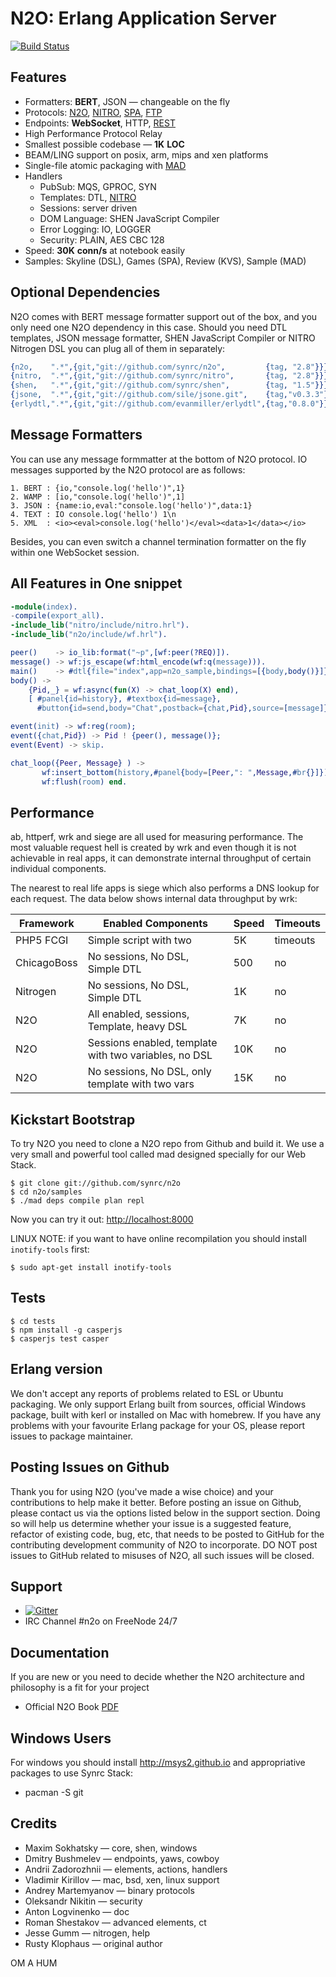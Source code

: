 N2O: Erlang Application Server
==============================

[![Build Status](https://travis-ci.org/synrc/n2o.svg?branch=master)](https://travis-ci.org/synrc/n2o)

Features
--------

* Formatters: **BERT**, JSON — changeable on the fly
* Protocols: [N2O](http://5ht.co/n2o.htm), [NITRO](http://5ht.co/n2o.htm), [SPA](http://5ht.co/n2o.htm), [FTP](http://5ht.co/ftp.htm)
* Endpoints: **WebSocket**, HTTP, [REST](http://synrc.github.io/rest)
* High Performance Protocol Relay
* Smallest possible codebase — **1K** **LOC**
* BEAM/LING support on posix, arm, mips and xen platforms
* Single-file atomic packaging with [MAD](http://synrc.github.io/mad)
* Handlers
  * PubSub: MQS, GPROC, SYN
  * Templates: DTL, [NITRO](http://synrc.github.io/nitro)
  * Sessions: server driven
  * DOM Language: SHEN JavaScript Compiler
  * Error Logging: IO, LOGGER
  * Security: PLAIN, AES CBC 128
* Speed: **30K** **conn/s** at notebook easily
* Samples: Skyline (DSL), Games (SPA), Review (KVS), Sample (MAD)

Optional Dependencies
---------------------

N2O comes with BERT message formatter support out of the box, and you only need
one N2O dependency in this case. Should you need DTL templates, JSON message formatter, 
SHEN JavaScript Compiler or NITRO Nitrogen DSL you can plug all of them in separately:

```erlang
{n2o,    ".*",{git,"git://github.com/synrc/n2o",         {tag, "2.8"}}},
{nitro,  ".*",{git,"git://github.com/synrc/nitro",       {tag, "2.8"}}},
{shen,   ".*",{git,"git://github.com/synrc/shen",        {tag, "1.5"}}},
{jsone,  ".*",{git,"git://github.com/sile/jsone.git",    {tag,"v0.3.3"}}},
{erlydtl,".*",{git,"git://github.com/evanmiller/erlydtl",{tag,"0.8.0"}}},
```

Message Formatters
------------------

You can use any message formmatter at the bottom of N2O protocol.
IO messages supported by the N2O protocol are as follows:

```
1. BERT : {io,"console.log('hello')",1}
2. WAMP : [io,"console.log('hello')",1]
3. JSON : {name:io,eval:"console.log('hello')",data:1}
4. TEXT : IO console.log('hello') 1\n
5. XML  : <io><eval>console.log('hello')</eval><data>1</data></io>
```

Besides, you can even switch a channel termination formatter on the fly
within one WebSocket session.

All Features in One snippet
---------------------------

```erlang
-module(index).
-compile(export_all).
-include_lib("nitro/include/nitro.hrl").
-include_lib("n2o/include/wf.hrl").

peer()    -> io_lib:format("~p",[wf:peer(?REQ)]).
message() -> wf:js_escape(wf:html_encode(wf:q(message))).
main()    -> #dtl{file="index",app=n2o_sample,bindings=[{body,body()}]}.
body() ->
    {Pid,_} = wf:async(fun(X) -> chat_loop(X) end),
    [ #panel{id=history}, #textbox{id=message},
      #button{id=send,body="Chat",postback={chat,Pid},source=[message]} ].

event(init) -> wf:reg(room);
event({chat,Pid}) -> Pid ! {peer(), message()};
event(Event) -> skip.

chat_loop({Peer, Message} ) ->
       wf:insert_bottom(history,#panel{body=[Peer,": ",Message,#br{}]}),
       wf:flush(room) end.
```

Performance
-----------

ab, httperf, wrk and siege are all used for measuring performance. 
The most valuable request hell is created by wrk and even though it 
is not achievable in real apps, it can demonstrate internal throughput 
of certain individual components. 

The nearest to real life apps is siege which also performs a DNS lookup
for each request. The data below shows internal data throughput by wrk:

| Framework | Enabled Components | Speed | Timeouts |
|-----------|--------------------|-------|----------|
| PHP5 FCGI | Simple script with two <?php print "OK"; ?> | 5K | timeouts |
| ChicagoBoss| No sessions, No DSL, Simple DTL | 500 | no |
| Nitrogen  | No sessions, No DSL, Simple DTL | 1K | no |
| N2O       | All enabled, sessions, Template, heavy DSL | 7K | no |
| N2O       | Sessions enabled, template with two variables, no DSL | 10K | no |
| N2O       | No sessions, No DSL, only template with two vars | 15K | no |

Kickstart Bootstrap
-------------------

To try N2O you  need to clone a N2O repo from Github and build it.
We use a very small and powerful tool called mad designed specially for our Web Stack.

    $ git clone git://github.com/synrc/n2o
    $ cd n2o/samples
    $ ./mad deps compile plan repl

Now you can try it out: [http://localhost:8000](http://localhost:8000)

LINUX NOTE: if you want to have online recompilation you should install `inotify-tools` first:

    $ sudo apt-get install inotify-tools

Tests
-----

    $ cd tests
    $ npm install -g casperjs
    $ casperjs test casper

Erlang version
--------------

We don't accept any reports of problems related to ESL or Ubuntu packaging.
We only support Erlang built from sources, official Windows package,
built with kerl or installed on Mac with homebrew. If you have any problems
with your favourite Erlang package for your OS, please report issues
to package maintainer.

Posting Issues on Github
-------

Thank you for using N2O (you've made a wise choice) and your contributions
to help make it better. Before posting an issue on Github, please contact
us via the options listed below in the support section. Doing so will
help us determine whether your issue is a suggested feature, refactor
of existing code, bug, etc, that needs to be posted to GitHub for the
contributing development community of N2O to incorporate. DO NOT post
issues to GitHub related to misuses of N2O, all such issues will be closed.

Support
-------
* [![Gitter](https://badges.gitter.im/Join%20Chat.svg)](https://gitter.im/synrc/n2o?utm_source=badge&utm_medium=badge&utm_campaign=pr-badge&utm_content=badge)
* IRC Channel #n2o on FreeNode 24/7

Documentation
-------

If you are new or you need to decide whether the N2O architecture
and philosophy is a fit for your project

* Official N2O Book [PDF](http://synrc.com/apps/n2o/doc/book.pdf)

Windows Users
-------------

For windows you should install http://msys2.github.io and
appropriative packages to use Synrc Stack:

* pacman -S git

Credits
-------

* Maxim Sokhatsky — core, shen, windows
* Dmitry Bushmelev — endpoints, yaws, cowboy
* Andrii Zadorozhnii — elements, actions, handlers
* Vladimir Kirillov — mac, bsd, xen, linux support
* Andrey Martemyanov — binary protocols
* Oleksandr Nikitin — security
* Anton Logvinenko — doc
* Roman Shestakov — advanced elements, ct
* Jesse Gumm — nitrogen, help
* Rusty Klophaus — original author

OM A HUM
